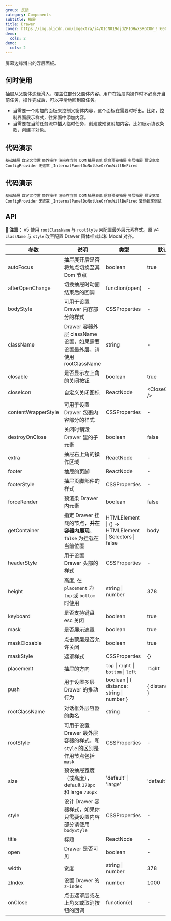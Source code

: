 ```yaml
---
group: 反馈
category: Components
subtitle: 抽屉
title: Drawer
cover: https://img.alicdn.com/imgextra/i4/O1CN019djdZP1OHwXSRGCOW_!!6000000001681-55-tps-161-117.svg
demo:
  cols: 2
demo:
  cols: 2
---
```


屏幕边缘滑出的浮层面板。

## 何时使用

抽屉从父窗体边缘滑入，覆盖住部分父窗体内容。用户在抽屉内操作时不必离开当前任务，操作完成后，可以平滑地回到原任务。

- 当需要一个附加的面板来控制父窗体内容，这个面板在需要时呼出。比如，控制界面展示样式，往界面中添加内容。
- 当需要在当前任务流中插入临时任务，创建或预览附加内容。比如展示协议条款，创建子对象。

## 代码演示

<code src="./demo/basic-right.tsx">基础抽屉</code>
<code src="./demo/placement.tsx">自定义位置</code>
<code src="./demo/extra.tsx">额外操作</code>
<code src="./demo/render-in-current.tsx">渲染在当前 DOM</code>
<code src="./demo/form-in-drawer.tsx">抽屉表单</code>
<code src="./demo/user-profile.tsx">信息预览抽屉</code>
<code src="./demo/multi-level-drawer.tsx">多层抽屉</code>
<code src="./demo/size.tsx">预设宽度</code>
<code src="./demo/config-provider.tsx">ConfigProvider</code>
<code src="./demo/no-mask.tsx">无遮罩</code>
<code src="./demo/render-panel.tsx">\_InternalPanelDoNotUseOrYouWillBeFired</code>

## 代码演示

<code src="./demo/basic-right.tsx">基础抽屉</code>
<code src="./demo/placement.tsx">自定义位置</code>
<code src="./demo/extra.tsx">额外操作</code>
<code src="./demo/render-in-current.tsx">渲染在当前 DOM</code>
<code src="./demo/form-in-drawer.tsx">抽屉表单</code>
<code src="./demo/user-profile.tsx">信息预览抽屉</code>
<code src="./demo/multi-level-drawer.tsx">多层抽屉</code>
<code src="./demo/size.tsx">预设宽度</code>
<code src="./demo/config-provider.tsx">ConfigProvider</code>
<code src="./demo/no-mask.tsx">无遮罩</code>
<code src="./demo/render-panel.tsx">\_InternalPanelDoNotUseOrYouWillBeFired</code>
<code src="./demo/scroll-debug.tsx">滚动锁定调试</code>

## API

**🚨 注意：** v5 使用 `rootClassName` 与 `rootStyle` 来配置最外层元素样式。原 v4 `className` 与 `style` 改至配置 Drawer 窗体样式以和 Modal 对齐。

| 参数                | 说明                                                                       | 类型                                                   | 默认值               | 版本   |
| ------------------- | -------------------------------------------------------------------------- | ------------------------------------------------------ | -------------------- | ------ |
| autoFocus           | 抽屉展开后是否将焦点切换至其 Dom 节点                                      | boolean                                                | true                 | 4.17.0 |
| afterOpenChange     | 切换抽屉时动画结束后的回调                                                 | function(open)                                         | -                    |        |
| bodyStyle           | 可用于设置 Drawer 内容部分的样式                                           | CSSProperties                                          | -                    |        |
| className           | Drawer 容器外层 className 设置，如果需要设置最外层，请使用 rootClassName   | string                                                 | -                    |        |
| closable            | 是否显示左上角的关闭按钮                                                   | boolean                                                | true                 |        |
| closeIcon           | 自定义关闭图标                                                             | ReactNode                                              | &lt;CloseOutlined /> |        |
| contentWrapperStyle | 可用于设置 Drawer 包裹内容部分的样式                                       | CSSProperties                                          | -                    |        |
| destroyOnClose      | 关闭时销毁 Drawer 里的子元素                                               | boolean                                                | false                |        |
| extra               | 抽屉右上角的操作区域                                                       | ReactNode                                              | -                    | 4.17.0 |
| footer              | 抽屉的页脚                                                                 | ReactNode                                              | -                    |        |
| footerStyle         | 抽屉页脚部件的样式                                                         | CSSProperties                                          | -                    |        |
| forceRender         | 预渲染 Drawer 内元素                                                       | boolean                                                | false                |        |
| getContainer        | 指定 Drawer 挂载的节点，**并在容器内展现**，`false` 为挂载在当前位置       | HTMLElement \| () => HTMLElement \| Selectors \| false | body                 |        |
| headerStyle         | 用于设置 Drawer 头部的样式                                                 | CSSProperties                                          | -                    |        |
| height              | 高度, 在 `placement` 为 `top` 或 `bottom` 时使用                           | string \| number                                       | 378                  |        |
| keyboard            | 是否支持键盘 esc 关闭                                                      | boolean                                                | true                 |        |
| mask                | 是否展示遮罩                                                               | boolean                                                | true                 |        |
| maskClosable        | 点击蒙层是否允许关闭                                                       | boolean                                                | true                 |        |
| maskStyle           | 遮罩样式                                                                   | CSSProperties                                          | {}                   |        |
| placement           | 抽屉的方向                                                                 | `top` \| `right` \| `bottom` \| `left`                 | `right`              |        |
| push                | 用于设置多层 Drawer 的推动行为                                             | boolean \| { distance: string \| number }              | { distance: 180 }    | 4.5.0+ |
| rootClassName       | 对话框外层容器的类名                                                       | string                                                 | -                    |        |
| rootStyle           | 可用于设置 Drawer 最外层容器的样式，和 `style` 的区别是作用节点包括 `mask` | CSSProperties                                          | -                    |        |
| size                | 预设抽屉宽度（或高度），default `378px` 和 large `736px`                   | 'default' \| 'large'                                   | 'default'            | 4.17.0 |
| style               | 设计 Drawer 容器样式，如果你只需要设置内容部分请使用 `bodyStyle`           | CSSProperties                                          | -                    |        |
| title               | 标题                                                                       | ReactNode                                              | -                    |        |
| open                | Drawer 是否可见                                                            | boolean                                                | -                    |
| width               | 宽度                                                                       | string \| number                                       | 378                  |        |
| zIndex              | 设置 Drawer 的 `z-index`                                                   | number                                                 | 1000                 |        |
| onClose             | 点击遮罩层或左上角叉或取消按钮的回调                                       | function(e)                                            | -                    |        |
